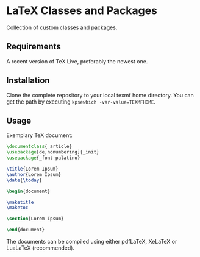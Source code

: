 # LaTeX Classes and Packages

Collection of custom classes and packages.

## Requirements

A recent version of TeX Live, preferably the newest one.

## Installation

Clone the complete repository to your local texmf home directory.
You can get the path by executing `kpsewhich -var-value=TEXMFHOME`.

## Usage

Exemplary TeX document:

```latex
\documentclass{_article}
\usepackage[de,nonumbering]{_init}
\usepackage{_font-palatino}

\title{Lorem Ipsum}
\author{Lorem Ipsum}
\date{\today}

\begin{document}

\maketitle
\maketoc

\section{Lorem Ipsum}

\end{document}
```

The documents can be compiled using either pdfLaTeX, XeLaTeX or LuaLaTeX (recommended).
